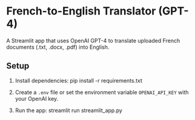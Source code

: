 # French-to-English Translator (GPT-4)

A Streamlit app that uses OpenAI GPT-4 to translate uploaded French documents (.txt, .docx, .pdf) into English.

## Setup

1. Install dependencies:
   pip install -r requirements.txt

2. Create a `.env` file or set the environment variable `OPENAI_API_KEY` with your OpenAI key.

3. Run the app:
   streamlit run streamlit_app.py
